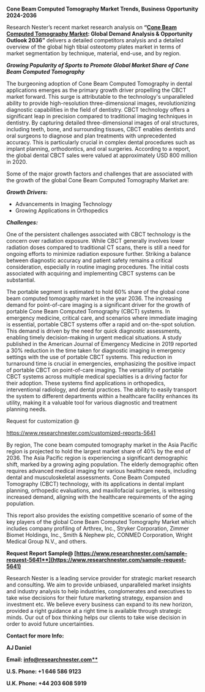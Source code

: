 ﻿**Cone Beam Computed Tomography Market Trends, Business Opportunity 2024-2036**

Research Nester’s recent market research analysis on **“[Cone Beam Computed Tomography Market](https://www.researchnester.com/reports/cone-beam-computed-tomography-market/5641): Global Demand Analysis & Opportunity Outlook 2036”** delivers a detailed competitors analysis and a detailed overview of the global high tibial osteotomy plates market in terms of market segmentation by technique, material, end-use, and by region. 

***Growing Popularity of Sports to Promote Global Market Share of Cone Beam Computed Tomography***

The burgeoning adoption of Cone Beam Computed Tomography in dental applications emerges as the primary growth driver propelling the CBCT market forward. This surge is attributable to the technology's unparalleled ability to provide high-resolution three-dimensional images, revolutionizing diagnostic capabilities in the field of dentistry. CBCT technology offers a significant leap in precision compared to traditional imaging techniques in dentistry. By capturing detailed three-dimensional images of oral structures, including teeth, bone, and surrounding tissues, CBCT enables dentists and oral surgeons to diagnose and plan treatments with unprecedented accuracy. This is particularly crucial in complex dental procedures such as implant planning, orthodontics, and oral surgeries. According to a report, the global dental CBCT sales were valued at approximately USD 800 million in 2020.

Some of the major growth factors and challenges that are associated with the growth of the global Cone Beam Computed Tomography Market are:

***Growth Drivers:***

- Advancements in Imaging Technology
- Growing Applications in Orthopedics

***Challenges:***

One of the persistent challenges associated with CBCT technology is the concern over radiation exposure. While CBCT generally involves lower radiation doses compared to traditional CT scans, there is still a need for ongoing efforts to minimize radiation exposure further. Striking a balance between diagnostic accuracy and patient safety remains a critical consideration, especially in routine imaging procedures. The initial costs associated with acquiring and implementing CBCT systems can be substantial. 

The portable segment is estimated to hold 60% share of the global cone beam computed tomography market in the year 2036. The increasing demand for point-of-care imaging is a significant driver for the growth of portable Cone Beam Computed Tomography (CBCT) systems. In emergency medicine, critical care, and scenarios where immediate imaging is essential, portable CBCT systems offer a rapid and on-the-spot solution. This demand is driven by the need for quick diagnostic assessments, enabling timely decision-making in urgent medical situations. A study published in the American Journal of Emergency Medicine in 2019 reported a 30% reduction in the time taken for diagnostic imaging in emergency settings with the use of portable CBCT systems. This reduction in turnaround time is crucial in emergencies, emphasizing the positive impact of portable CBCT on point-of-care imaging. The versatility of portable CBCT systems across multiple medical specialties is a driving factor for their adoption. These systems find applications in orthopedics, interventional radiology, and dental practices. The ability to easily transport the system to different departments within a healthcare facility enhances its utility, making it a valuable tool for various diagnostic and treatment planning needs.

Request for customization @ 

<https://www.researchnester.com/customized-reports-5641>

By region, The cone beam computed tomography market in the Asia Pacific region is projected to hold the largest market share of 40% by the end of 2036. The Asia Pacific region is experiencing a significant demographic shift, marked by a growing aging population. The elderly demographic often requires advanced medical imaging for various healthcare needs, including dental and musculoskeletal assessments. Cone Beam Computed Tomography (CBCT) technology, with its applications in dental implant planning, orthopedic evaluations, and maxillofacial surgeries, is witnessing increased demand, aligning with the healthcare requirements of the aging population.

This report also provides the existing competitive scenario of some of the key players of the global Cone Beam Computed Tomography Market which includes company profiling of Arthrex, Inc., Stryker Corporation, Zimmer Biomet Holdings, Inc., Smith & Nephew plc, CONMED Corporation, Wright Medical Group N.V., and others.      

**Request Report Sample@ [https://www.researchnester.com/sample-request-5641**](https://www.researchnester.com/sample-request-5641)**

Research Nester is a leading service provider for strategic market research and consulting. We aim to provide unbiased, unparalleled market insights and industry analysis to help industries, conglomerates and executives to take wise decisions for their future marketing strategy, expansion and investment etc. We believe every business can expand to its new horizon, provided a right guidance at a right time is available through strategic minds. Our out of box thinking helps our clients to take wise decision in order to avoid future uncertainties.

**Contact for more Info:**

**AJ Daniel**

**Email: [info@researchnester.com**](mailto:info@researchnester.com)**

**U.S. Phone: +1 646 586 9123** 

**U.K. Phone: +44 203 608 5919**

